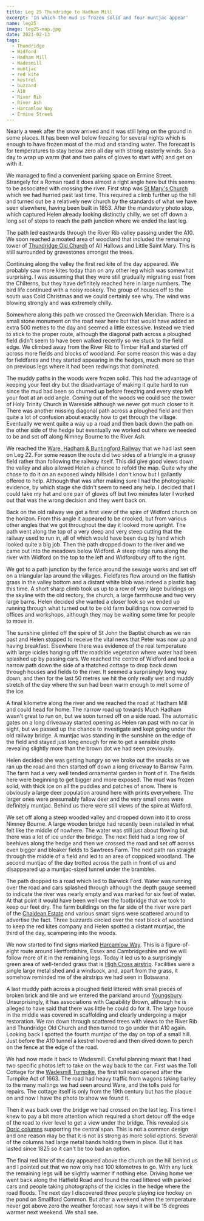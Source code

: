 ```yaml
---
title: Leg 25 Thundridge to Hadham Mill
excerpt: 'In which the mud is frozen solid and four muntjac appear'
name: leg25
image: leg25-map.jpg
date: 2021-02-13
tags:
  - Thundridge
  - Widford
  - Hadham Mill
  - Wadesmill
  - muntjac
  - red kite
  - kestrel
  - buzzard
  - A10
  - River Rib
  - River Ash
  - Harcamlow Way
  - Ermine Street
---
```


Nearly a week after the snow arrived and it was still lying on the ground in some places. It has been well below freezing for several nights which is enough to have frozen most of the mud and standing water. The forecast is for temperatures to stay below zero all day with strong easterly winds. So a day to wrap up warm (hat and two pairs of gloves to start with) and get on with it.

We managed to find a convenient parking space on Ermine Street. Strangely for a Roman road it does almost a right angle here but this seems to be associated with crossing the river. First stop was [St Mary's Church](https://www.hertsmemories.org.uk/content/herts-history/places/churches-and-places-of-worship-2/st-mary-thundridge-article-1853) which we had hurried past last time. This required a climb further up the hill and turned out be a relatively new church by the standards of what we have seen elsewhere, having been built in 1853. After the mandatory photo stop, which captured Helen already looking distinctly chilly, we set off down a long set of steps to reach the path junction where we ended the last leg.

The path led eastwards through the River Rib valley passing under the A10. We soon reached a moated area of woodland that included the remaining tower of [Thundridge Old Church](https://www.hertsmemories.org.uk/content/herts-history/places/churches-and-places-of-worship-2/thundridge-old-church) of All Hallows and Little Saint Mary. This is still surrounded by gravestones amongst the trees.

Continuing along the valley the first red kite of the day appeared. We probably saw more kites today than on any other leg which was somewhat surprising. I was assuming that they were still gradually migrating east from the Chilterns, but they have definitely reached here in large numbers. The bird life continued with a noisy rookery. The group of houses off to the south was Cold Christmas and we could certainly see why. The wind was blowing strongly and was extremely chilly.

Somewhere along this path we crossed the Greenwich Meridian. There is a small stone monument on the road near here but that would have added an extra 500 metres to the day and seemed a little excessive. Instead we tried to stick to the proper route, although the diagonal path across a ploughed field didn't seem to have been walked recently so we stuck to the field edge. We climbed away from the River Rib to Timber Hall and started off across more fields and blocks of woodland. For some reason this was a day for fieldfares and they started appearing in the hedges, much more so than on previous legs where it had been redwings that dominated.

The muddy paths in the woods were frozen solid. This had the advantage of keeping your feet dry but the disadvantage of making it quite hard to run since the mud had been so churned up before freezing and every step left your foot at an odd angle. Coming out of the woods we could see the tower of Holy Trinity Church in Wareside although we never got much closer to it. There was another missing diagonal path across a ploughed field and then quite a lot of confusion about exactly how to get through the village. Eventually we went quite a way up a road and then back down the path on the other side of the hedge but eventually we worked out where we needed to be and set off along Nimney Bourne to the River Ash.

We reached the [Ware, Hadham & Buntingford Railway](https://www.hertsmemories.org.uk/content/herts-history/towns-and-villages/buntingford/the-bunt) that we had last seen on Leg 22. For some reason the route did two sides of a triangle in a grassy field rather than following the railway itself. This did give good views down the valley and also allowed Helen a chance to refold the map. Quite why she chose to do it on an exposed windy hillside I don't know but I gallantly offered to help. Although that was after making sure I had the photographic evidence, by which stage she didn't seem to need any help. I decided that I could take my hat and one pair of gloves off but two minutes later I worked out that was the wrong decision and they went back on.

Back on the old railway we got a first view of the spire of Widford church on the horizon. From this angle it appeared to be crooked, but from various other angles that we got throughout the day it looked more upright. The path went along the top of a very deep and very steep cutting that the railway used to run in, all of which would have been dug by hand which looked quite a big job. Then the path dropped down to the river and we came out into the meadows below Widford. A steep ridge runs along the river with Widford on the top to the left and Widfordbury off to the right.

We got to a path junction by the fence around the sewage works and set off on a triangular lap around the villages. Fieldfares flew around on the flattish grass in the valley bottom and a distant white blob was indeed a plastic bag this time. A short sharp climb took us up to a row of very large buildings on the skyline with the old rectory, the church, a large farmhouse and two very large barns. Helen decided she wanted a closer look so we ended up running through what turned out to be old farm buildings now converted to offices and workshops, although they may be waiting some time for people to move in.

The sunshine glinted off the spire of St John the Baptist church as we ran past and Helen stopped to receive the vital news that Peter was now up and having breakfast. Elsewhere there was evidence of the real temperature with large icicles hanging off the roadside vegetation where water had been splashed up by passing cars. We reached the centre of Widford and took a narrow path down the side of a thatched cottage to drop back down through houses and fields to the river. It seemed a surprisingly long way down, and then for the last 50 metres we hit the only really wet and muddy stretch of the day where the sun had been warm enough to melt some of the ice.

A final kilometre along the river and we reached the road at Hadham Mill and could head for home. The narrow road up towards Much Hadham wasn't great to run on, but we soon turned off on a side road. The automatic gates on a long driveaway started opening as Helen ran past with no car in sight, but we passed up the chance to investigate and kept going under the old railway bridge. A muntjac was standing in the sunshine on the edge of the field and stayed just long enough for me to get a sensible photo revealing slightly more than the brown dot we had seen previously.

Helen decided she was getting hungry so we broke out the snacks as we ran up the road and then started off down a long driveway to Barrow Farm. The farm had a very well tended ornamental garden in front of it. The fields here were beginning to get bigger and more exposed. The mud was frozen solid, with thick ice on all the puddles and patches of snow. There is obviously a large deer population around here with prints everywhere. The larger ones were presumably fallow deer and the very small ones were definitely muntjac. Behind us there were still views of the spire at Widford.

We set off along a steep wooded valley and dropped down into it to cross Nimney Bourne. A large wooden bridge had recently been installed in what felt like the middle of nowhere. The water was still just about flowing but there was a lot of ice under the bridge. The next field had a long row of beehives along the hedge and then we crossed the road and set off across even bigger and bleaker fields to Sawtrees Farm. The next path ran straight through the middle of a field and led to an area of coppiced woodland. The second muntjac of the day trotted across the path in front of us and disappeared up a muntjac-sized tunnel under the brambles.

The path dropped to a road which led to Barwick Ford. Water was running over the road and cars splashed through although the depth gauge seemed to indicate the river was nearly empty and was marked for six feet of water. At that point it would have been well over the footbridge that we took to keep our feet dry. The farm buildings on the far side of the river were part of the [Chaldean Estate](https://chaldean.co.uk/estate/) and various smart signs were scattered around to advertise the fact. Three buzzards circled over the next block of woodland to keep the red kites company and Helen spotted a distant muntjac, the third of the day, scampering into the woods.

We now started to find signs marked [Harcamlow Way](https://www.ldwa.org.uk/ldp/members/show_path.php?path_name=Harcamlow+Way). This is a figure-of-eight route around Hertfordshire, Essex and Cambridgeshire and we will follow more of it in the remaining legs. Today it led us to a surprisingly green area of well-tended grass that is [High Cross airstrip](https://www.abct.org.uk/airfields/airfield-finder/high-cross/). Facilities were a single large metal shed and a windsock, and, apart from the grass, it somehow reminded me of the airstrips we had seen in Botswana.

A last muddy path across a ploughed field littered with small pieces of broken brick and tile and we entered the parkland around [Youngsbury](https://www.parksandgardens.org/places/youngsbury). Unsurprisingly, it has associations with Capability Brown, although he is alleged to have said that there was little he could do for it. The large house in the middle was covered in scaffolding and clearly undergoing a major restoration. We ran down through scattered trees with views to the River Rib and Thundridge Old Church and then turned to go under that A10 again. Looking back I spotted the fourth muntjac of the day on top of a small hill. Just before the A10 tunnel a kestrel hovered and then dived down to perch on the fence at the edge of the road.

We had now made it back to Wadesmill. Careful planning meant that I had two specific photos left to take on the way back to the car. First was the Toll Cottage for the [Wadesmill Turnpike](https://www.waymarking.com/waymarks/wm7AGA_Wadesmill_Turnpike_Thundridge_Herts_UK), the first toll road opened after the Turnpike Act of 1663. The road had heavy traffic from wagons taking barley to the many maltings we had seen around Ware, and the tolls paid for repairs. The cottage itself is only from the 19th century but has the plaque on and now I have the photo to show we found it.

Then it was back over the bridge we had crossed on the last leg. This time I knew to pay a bit more attention which required a short detour off the edge of the road to river level to get a view under the bridge. This revealed six [Doric columns](https://historicengland.org.uk/listing/the-list/list-entry/1078710) supporting the central span. This is not a common design and one reason may be that it is not as strong as more solid options. Several of the columns had large metal bands holding them in place. But it has lasted since 1825 so it can't be too bad an option.

The final red kite of the day appeared above the church on the hill behind us and I pointed out that we now only had 100 kilometres to go. With any luck the remaining legs will be slightly warmer if nothing else. Driving home we went back along the Hatfield Road and found the road littered with parked cars and people taking photographs of the icicles in the hedge where the road floods. The next day I discovered three people playing ice hockey on the pond on Smallford Common. But after a weekend when the temperature never got above zero the weather forecast now says it will be 15 degrees warmer next weekend. We shall see.
